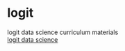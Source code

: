 # logit
logit data science curriculum materials  
[logit data science](http://logitdatascience.com)
